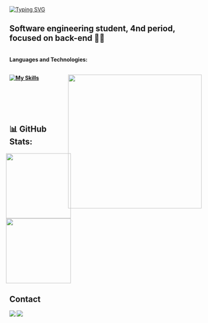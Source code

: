 [![Typing SVG](https://readme-typing-svg.herokuapp.com?font=Fira+Code&size=30&pause=600&color=F7B4F0&width=435&lines=Hello+World%2C++I'm+Emy!;be+very+welcome+%F0%9F%92%AB)](https://git.io/typing-svg)

 ## Software engineering student, 4nd period, focused on back-end 👩‍💻

 
<br />
  <strong>Languages ​​and Technologies:<strong/>
  <br>
  <br>

<div>
  
[![My Skills](https://skillicons.dev/icons?i=js,java,nodejs,mysql,express,docker,html,css,ts)](https://skillicons.dev) <a href="https://discord.com/users/733443398903529534"><img src="https://lanyard.cnrad.dev/api/733443398903529534" align="right" width="350px" /></a> 
</div>

<br>
<br>
<br>
<br>
  
## 📊 GitHub Stats:

<div align="center" style="display: flex; justify-content: center;">
  <a href="https://github.com/emytonton">
    <img height="170px" src="https://github-readme-stats.vercel.app/api?username=emytonton&show_icons=true&theme=rose"/>
    <img height="170px" src="https://github-readme-stats.vercel.app/api/top-langs/?username=emytonton&layout=compact&theme=rose"/>
  </a>
</div>


## Contact

<div> 
  <a href="https://www.linkedin.com/in/emilly-paiva-bbb9b5288/" target="_blank"><img src="https://img.shields.io/badge/-LinkedIn-%230077B5?style=for-the-badge&logo=linkedin&logoColor=white" target="_blank"></a> 
  <a href="mailto:emillypaiva3260@gmail.com"><img src="https://img.shields.io/badge/-Gmail-%23333?style=for-the-badge&logo=gmail&logoColor=white" target="_blank"></a>
</div>
